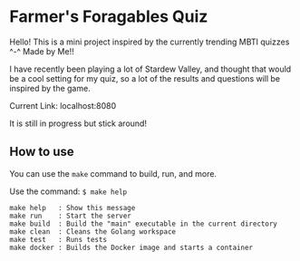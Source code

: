 # Farmer's Foragables Quiz
Hello!
This is a mini project inspired by the currently trending MBTI quizzes ^-^
Made by Me!!

I have recently been playing a lot of Stardew Valley, and thought that would be a cool setting for my quiz, so a lot of the results and questions will be inspired by the game.

Current Link: localhost:8080

It is still in progress but stick around!

## How to use

You can use the `make` command to build, run, and more.

Use the command:
`$ make help`

```
make help   : Show this message
make run    : Start the server
make build  : Build the "main" executable in the current directory
make clean  : Cleans the Golang workspace
make test   : Runs tests
make docker : Builds the Docker image and starts a container
```
